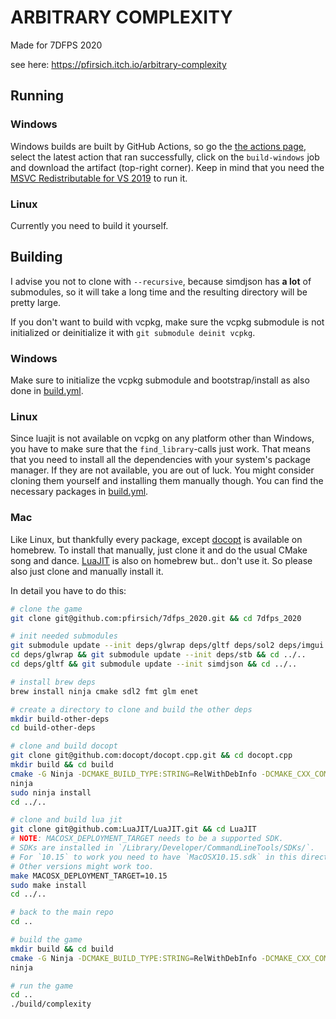 # ARBITRARY COMPLEXITY

Made for 7DFPS 2020

see here: https://pfirsich.itch.io/arbitrary-complexity

## Running

### Windows

Windows builds are built by GitHub Actions, so go the [the actions page](https://github.com/pfirsich/7dfps_2020/actions), select the latest action that ran successfully, click on the `build-windows` job and download the artifact (top-right corner). Keep in mind that you need the [MSVC Redistributable for VS 2019](https://aka.ms/vs/16/release/vc_redist.x64.exe) to run it.

### Linux

Currently you need to build it yourself.

## Building

I advise you not to clone with `--recursive`, because simdjson has **a lot** of submodules, so it will take a long time and the resulting directory will be pretty large.

If you don't want to build with vcpkg, make sure the vcpkg submodule is not initialized or deinitialize it with `git submodule deinit vcpkg`.

### Windows

Make sure to initialize the vcpkg submodule and bootstrap/install as also done in [build.yml](.github/workflows/build.yml).

### Linux

Since luajit is not available on vcpkg on any platform other than Windows, you have to make sure that the `find_library`-calls just work. That means that you need to install all the dependencies with your system's package manager. If they are not available, you are out of luck. You might consider cloning them yourself and installing them manually though.
You can find the necessary packages in [build.yml](.github/workflows/build.yml).

### Mac

Like Linux, but thankfully every package, except [docopt](https://github.com/docopt/docopt.cpp) is available on homebrew. To install that manually, just clone it and do the usual CMake song and dance.
[LuaJIT](https://github.com/LuaJIT/LuaJIT) is also on homebrew but.. don't use it. So please also just clone and manually install it.

In detail you have to do this:

```sh
# clone the game
git clone git@github.com:pfirsich/7dfps_2020.git && cd 7dfps_2020

# init needed submodules
git submodule update --init deps/glwrap deps/gltf deps/sol2 deps/imgui deps/soloud/repo
cd deps/glwrap && git submodule update --init deps/stb && cd ../..
cd deps/gltf && git submodule update --init simdjson && cd ../..

# install brew deps
brew install ninja cmake sdl2 fmt glm enet

# create a directory to clone and build the other deps
mkdir build-other-deps
cd build-other-deps

# clone and build docopt
git clone git@github.com:docopt/docopt.cpp.git && cd docopt.cpp
mkdir build && cd build
cmake -G Ninja -DCMAKE_BUILD_TYPE:STRING=RelWithDebInfo -DCMAKE_CXX_COMPILER=clang++ ..
ninja
sudo ninja install
cd ../..

# clone and build lua jit
git clone git@github.com:LuaJIT/LuaJIT.git && cd LuaJIT
# NOTE: MACOSX_DEPLOYMENT_TARGET needs to be a supported SDK.
# SDKs are installed in `/Library/Developer/CommandLineTools/SDKs/`.
# For `10.15` to work you need to have `MacOSX10.15.sdk` in this directory.
# Other versions might work too.
make MACOSX_DEPLOYMENT_TARGET=10.15
sudo make install
cd ../..

# back to the main repo
cd ..

# build the game
mkdir build && cd build
cmake -G Ninja -DCMAKE_BUILD_TYPE:STRING=RelWithDebInfo -DCMAKE_CXX_COMPILER=clang++ ..
ninja

# run the game
cd ..
./build/complexity
```
